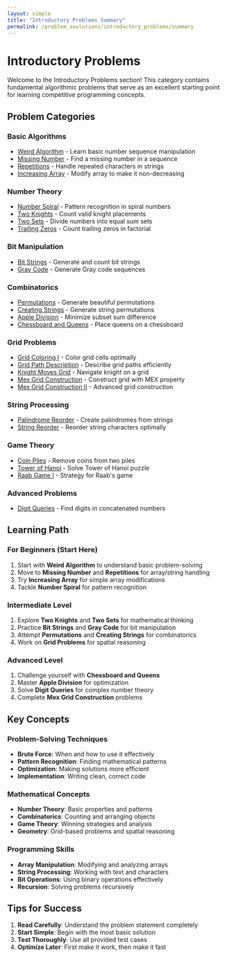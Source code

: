 ```yaml
---
layout: simple
title: "Introductory Problems Summary"
permalink: /problem_soulutions/introductory_problems/summary
---
```


# Introductory Problems

Welcome to the Introductory Problems section! This category contains fundamental algorithmic problems that serve as an excellent starting point for learning competitive programming concepts.

## Problem Categories

### Basic Algorithms
- [Weird Algorithm](weird_algorithm_analysis) - Learn basic number sequence manipulation
- [Missing Number](missing_number_analysis) - Find a missing number in a sequence
- [Repetitions](repetitions_analysis) - Handle repeated characters in strings
- [Increasing Array](increasing_array_analysis) - Modify array to make it non-decreasing

### Number Theory
- [Number Spiral](number_spiral_analysis) - Pattern recognition in spiral numbers
- [Two Knights](two_knights_analysis) - Count valid knight placements
- [Two Sets](two_sets_analysis) - Divide numbers into equal sum sets
- [Trailing Zeros](trailing_zeros_analysis) - Count trailing zeros in factorial

### Bit Manipulation
- [Bit Strings](bit_strings_analysis) - Generate and count bit strings
- [Gray Code](gray_code_analysis) - Generate Gray code sequences

### Combinatorics
- [Permutations](permutations_analysis) - Generate beautiful permutations
- [Creating Strings](creating_strings_analysis) - Generate string permutations
- [Apple Division](apple_division_analysis) - Minimize subset sum difference
- [Chessboard and Queens](chessboard_and_queens_analysis) - Place queens on a chessboard

### Grid Problems
- [Grid Coloring I](grid_coloring_i_analysis) - Color grid cells optimally
- [Grid Path Description](grid_path_description_analysis) - Describe grid paths efficiently
- [Knight Moves Grid](knight_moves_grid_analysis) - Navigate knight on a grid
- [Mex Grid Construction](mex_grid_construction_analysis) - Construct grid with MEX property
- [Mex Grid Construction II](mex_grid_construction_ii_analysis) - Advanced grid construction

### String Processing
- [Palindrome Reorder](palindrome_reorder_analysis) - Create palindromes from strings
- [String Reorder](string_reorder_analysis) - Reorder string characters optimally

### Game Theory
- [Coin Piles](coin_piles_analysis) - Remove coins from two piles
- [Tower of Hanoi](tower_of_hanoi_analysis) - Solve Tower of Hanoi puzzle
- [Raab Game I](raab_game_i_analysis) - Strategy for Raab's game

### Advanced Problems
- [Digit Queries](digit_queries_analysis) - Find digits in concatenated numbers

## Learning Path

### For Beginners (Start Here)
1. Start with **Weird Algorithm** to understand basic problem-solving
2. Move to **Missing Number** and **Repetitions** for array/string handling
3. Try **Increasing Array** for simple array modifications
4. Tackle **Number Spiral** for pattern recognition

### Intermediate Level
1. Explore **Two Knights** and **Two Sets** for mathematical thinking
2. Practice **Bit Strings** and **Gray Code** for bit manipulation
3. Attempt **Permutations** and **Creating Strings** for combinatorics
4. Work on **Grid Problems** for spatial reasoning

### Advanced Level
1. Challenge yourself with **Chessboard and Queens**
2. Master **Apple Division** for optimization
3. Solve **Digit Queries** for complex number theory
4. Complete **Mex Grid Construction** problems

## Key Concepts

### Problem-Solving Techniques
- **Brute Force**: When and how to use it effectively
- **Pattern Recognition**: Finding mathematical patterns
- **Optimization**: Making solutions more efficient
- **Implementation**: Writing clean, correct code

### Mathematical Concepts
- **Number Theory**: Basic properties and patterns
- **Combinatorics**: Counting and arranging objects
- **Game Theory**: Winning strategies and analysis
- **Geometry**: Grid-based problems and spatial reasoning

### Programming Skills
- **Array Manipulation**: Modifying and analyzing arrays
- **String Processing**: Working with text and characters
- **Bit Operations**: Using binary operations effectively
- **Recursion**: Solving problems recursively

## Tips for Success

1. **Read Carefully**: Understand the problem statement completely
2. **Start Simple**: Begin with the most basic solution
3. **Test Thoroughly**: Use all provided test cases
4. **Optimize Later**: First make it work, then make it fast